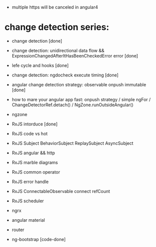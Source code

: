 


- multiple https will be canceled in angular4

# change detection series:
- change detection [done]
- change detection: unidirectional data flow && ExpressionChangedAfterItHasBeenCheckedError error  [done]
- lefe cycle and hooks [done]
- change detection: ngdocheck execute timing [done]
- angular change detection strategy: observable onpush immutable [done]
- how to mare your angular app fast: onpush strategy / simple ngFor / ChangeDetectorRef.detach() / NgZone.runOutsideAngular()

- ngzone


- RxJS intorduce [done]
- RxJS code vs hot
- RxJS Subject BehaviorSubject ReplaySubject AsyncSubject
- RxJS angular && http 
- RxJS marble diagrams
- RxJS common operator
- RxJS error handle
- RxJS ConnectableObservable connect refCount
- RxJS scheduler

- ngrx

- angular material

- router

- ng-bootstrap [code-done]